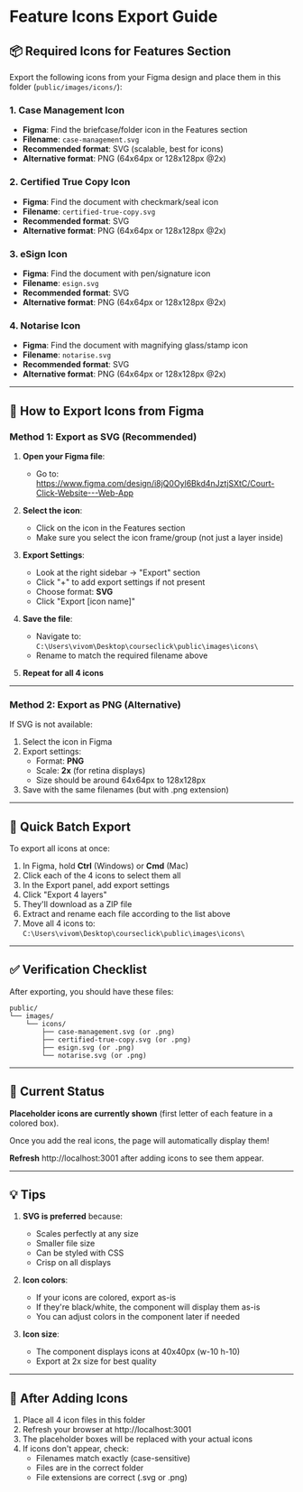 # Feature Icons Export Guide

## 📦 Required Icons for Features Section

Export the following icons from your Figma design and place them in this folder (`public/images/icons/`):

### 1. Case Management Icon
- **Figma**: Find the briefcase/folder icon in the Features section
- **Filename**: `case-management.svg`
- **Recommended format**: SVG (scalable, best for icons)
- **Alternative format**: PNG (64x64px or 128x128px @2x)

### 2. Certified True Copy Icon
- **Figma**: Find the document with checkmark/seal icon
- **Filename**: `certified-true-copy.svg`
- **Recommended format**: SVG
- **Alternative format**: PNG (64x64px or 128x128px @2x)

### 3. eSign Icon
- **Figma**: Find the document with pen/signature icon
- **Filename**: `esign.svg`
- **Recommended format**: SVG
- **Alternative format**: PNG (64x64px or 128x128px @2x)

### 4. Notarise Icon
- **Figma**: Find the document with magnifying glass/stamp icon
- **Filename**: `notarise.svg`
- **Recommended format**: SVG
- **Alternative format**: PNG (64x64px or 128x128px @2x)

---

## 🎨 How to Export Icons from Figma

### Method 1: Export as SVG (Recommended)

1. **Open your Figma file**:
   - Go to: https://www.figma.com/design/i8jQ0Oyl6Bkd4nJztjSXtC/Court-Click-Website---Web-App

2. **Select the icon**:
   - Click on the icon in the Features section
   - Make sure you select the icon frame/group (not just a layer inside)

3. **Export Settings**:
   - Look at the right sidebar → "Export" section
   - Click "+" to add export settings if not present
   - Choose format: **SVG**
   - Click "Export [icon name]"

4. **Save the file**:
   - Navigate to: `C:\Users\vivom\Desktop\courseclick\public\images\icons\`
   - Rename to match the required filename above

5. **Repeat for all 4 icons**

---

### Method 2: Export as PNG (Alternative)

If SVG is not available:

1. Select the icon in Figma
2. Export settings:
   - Format: **PNG**
   - Scale: **2x** (for retina displays)
   - Size should be around 64x64px to 128x128px
3. Save with the same filenames (but with .png extension)

---

## 🚀 Quick Batch Export

To export all icons at once:

1. In Figma, hold **Ctrl** (Windows) or **Cmd** (Mac)
2. Click each of the 4 icons to select them all
3. In the Export panel, add export settings
4. Click "Export 4 layers"
5. They'll download as a ZIP file
6. Extract and rename each file according to the list above
7. Move all 4 icons to: `C:\Users\vivom\Desktop\courseclick\public\images\icons\`

---

## ✅ Verification Checklist

After exporting, you should have these files:

```
public/
└── images/
    └── icons/
        ├── case-management.svg (or .png)
        ├── certified-true-copy.svg (or .png)
        ├── esign.svg (or .png)
        └── notarise.svg (or .png)
```

---

## 🎯 Current Status

**Placeholder icons are currently shown** (first letter of each feature in a colored box).

Once you add the real icons, the page will automatically display them!

**Refresh** http://localhost:3001 after adding icons to see them appear.

---

## 💡 Tips

1. **SVG is preferred** because:
   - Scales perfectly at any size
   - Smaller file size
   - Can be styled with CSS
   - Crisp on all displays

2. **Icon colors**: 
   - If your icons are colored, export as-is
   - If they're black/white, the component will display them as-is
   - You can adjust colors in the component later if needed

3. **Icon size**: 
   - The component displays icons at 40x40px (w-10 h-10)
   - Export at 2x size for best quality

---

## 🔄 After Adding Icons

1. Place all 4 icon files in this folder
2. Refresh your browser at http://localhost:3001
3. The placeholder boxes will be replaced with your actual icons
4. If icons don't appear, check:
   - Filenames match exactly (case-sensitive)
   - Files are in the correct folder
   - File extensions are correct (.svg or .png)


